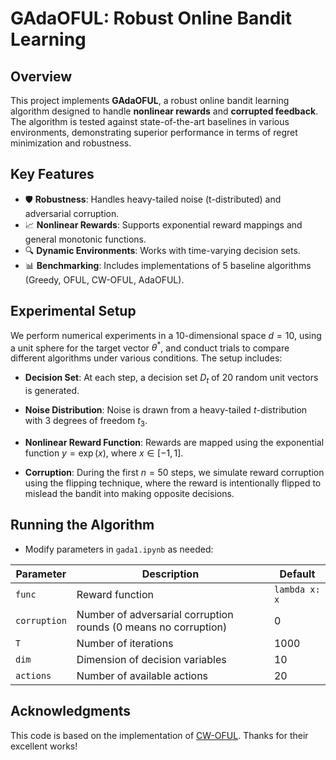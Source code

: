 # GAdaOFUL: Robust Online Bandit Learning
## Overview 
This project implements **GAdaOFUL**, a robust online bandit learning algorithm designed to handle **nonlinear rewards** and **corrupted feedback**. The algorithm is tested against state-of-the-art baselines in various environments, demonstrating superior performance in terms of regret minimization and robustness.
##  Key Features
- 🛡️ **Robustness**: Handles heavy-tailed noise (t-distributed) and adversarial corruption.
- 📈 **Nonlinear Rewards**: Supports exponential reward mappings and general monotonic functions.
- 🔍 **Dynamic Environments**: Works with time-varying decision sets.
- 📊 **Benchmarking**: Includes implementations of 5 baseline algorithms (Greedy, OFUL, CW-OFUL, AdaOFUL).

## Experimental Setup

We perform numerical experiments in a 10-dimensional space $d = 10$, using a unit sphere for the target vector $\theta^*$, and conduct trials to compare different algorithms under various conditions. The setup includes:

- **Decision Set**: At each step, a decision set $D_t$ of 20 random unit vectors is generated.
  
- **Noise Distribution**: Noise is drawn from a heavy-tailed $t$-distribution with 3 degrees of freedom $t_3$.

- **Nonlinear Reward Function**: Rewards are mapped using the exponential function $y = \exp(x)$, where $x \in [-1,1]$.

- **Corruption**: During the first $n = 50$ steps, we simulate reward corruption using the flipping technique, where the reward is intentionally flipped to mislead the bandit into making opposite decisions.

## Running the Algorithm

- Modify parameters in `gada1.ipynb` as needed:

| Parameter    | Description                             | Default         |
|--------------|---------------------------------------|-----------------|
| `func`       | Reward function  | `lambda x: x`   |
| `corruption` | Number of adversarial corruption rounds (0 means no corruption) | 0               |
| `T`          | Number of iterations                   | 1000            |
| `dim`        | Dimension of decision variables       | 10              |
| `actions`    | Number of available actions            | 20              |

## Acknowledgments
This code is based on the implementation of [CW-OFUL](https://github.com/uclaml/CW-OFUL/tree/main). Thanks for their excellent works!
